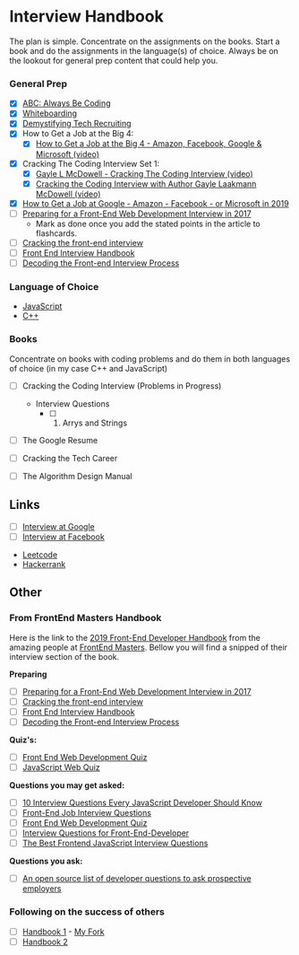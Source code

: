 # Interview Handbook
The plan is simple. Concentrate on the assignments on the books. Start a book and do the assignments in the language(s) of choice. Always be on the lookout for general prep content that could help you.

### General Prep

- [X] [ABC: Always Be Coding](https://medium.com/always-be-coding/abc-always-be-coding-d5f8051afce2#.4heg8zvm4)
- [X] [Whiteboarding](https://medium.com/@dpup/whiteboarding-4df873dbba2e#.hf6jn45g1)
- [X] [Demystifying Tech Recruiting](https://www.youtube.com/watch?v=N233T0epWTs)
- [X] How to Get a Job at the Big 4:
    - [X] [How to Get a Job at the Big 4 - Amazon, Facebook, Google & Microsoft (video)](https://www.youtube.com/watch?v=YJZCUhxNCv8)
- [X] Cracking The Coding Interview Set 1:
    - [X] [Gayle L McDowell - Cracking The Coding Interview (video)](https://www.youtube.com/watch?v=rEJzOhC5ZtQ)
    - [X] [Cracking the Coding Interview with Author Gayle Laakmann McDowell (video)](https://www.youtube.com/watch?v=aClxtDcdpsQ)
- [x] [How to Get a Job at Google - Amazon - Facebook - or Microsoft in 2019](https://youtu.be/6nODOtyHSBc)
- [ ] [Preparing for a Front-End Web Development Interview in 2017](http://davidshariff.com/blog/preparing-for-a-front-end-web-development-interview-in-2017/)
  * Mark as done once you add the stated points in the article to flashcards.
- [ ] [Cracking the front-end interview](https://medium.freecodecamp.com/cracking-the-front-end-interview-9a34cd46237)
- [ ] [Front End Interview Handbook](https://github.com/yangshun/front-end-interview-handbook)
- [ ] [Decoding the Front-end Interview Process](https://dev.to/emmawedekind/decoding-the-front-end-interview-process-14dl)

### Language of Choice
* [JavaScript](https://github.com/caestrada/practicing-javascript/blob/master/README.md)
* [C++](https://github.com/caestrada/practicing-cpp/blob/master/README.md)

### Books
Concentrate on books with coding problems and do them in both languages of choice (in my case C++ and JavaScript)
- [ ] Cracking the Coding Interview (Problems in Progress)
  * Interview Questions
    - [ ] 1. Arrys and Strings
- [ ] The Google Resume

- [ ] Cracking the Tech Career
- [ ] The Algorithm Design Manual


## Links
- [ ] [Interview at Google](https://careers.google.com/how-we-hire/)
- [ ] [Interview at Facebook](https://www.facebook.com/careers/life/preparing-for-your-software-engineering-interview-at-facebook/)
* [Leetcode](https://leetcode.com/)
* [Hackerrank](https://www.hackerrank.com/)

## Other
### From FrontEnd Masters Handbook
Here is the link to the [2019 Front-End Developer Handbook](https://frontendmasters.com/books/front-end-handbook/2019/#3.8) from the amazing people at [FrontEnd Masters](https://frontendmasters.com/).
Bellow you will find a snipped of their interview section of the book.

**Preparing**
- [ ] [Preparing for a Front-End Web Development Interview in 2017](http://davidshariff.com/blog/preparing-for-a-front-end-web-development-interview-in-2017/)
- [ ] [Cracking the front-end interview](https://medium.freecodecamp.com/cracking-the-front-end-interview-9a34cd46237)
- [ ] [Front End Interview Handbook](https://github.com/yangshun/front-end-interview-handbook)
- [ ] [Decoding the Front-end Interview Process](https://dev.to/emmawedekind/decoding-the-front-end-interview-process-14dl)

**Quiz's:**
- [ ] [Front End Web Development Quiz](http://davidshariff.com/quiz/)
- [ ] [JavaScript Web Quiz](http://davidshariff.com/js-quiz/)

**Questions you may get asked:**
- [ ] [10 Interview Questions Every JavaScript Developer Should Know](https://medium.com/javascript-scene/10-interview-questions-every-javascript-developer-should-know-6fa6bdf5ad95)
- [ ] [Front-End Job Interview Questions](http://h5bp.github.io/Front-end-Developer-Interview-Questions/)
- [ ] [Front End Web Development Quiz](http://davidshariff.com/quiz/)
- [ ] [Interview Questions for Front-End-Developer](http://thatjsdude.com/interview/index.html)
- [ ] <a href="https://performancejs.com/post/hde6d32/The-Best-Frontend-JavaScript-Interview-Questions-(Written-by-a-Frontend-Engineer">The Best Frontend JavaScript Interview Questions</a>

**Questions you ask:**
- [ ] [An open source list of developer questions to ask prospective employers](https://github.com/ChiperSoft/InterviewThis)

### Following on the success of others

- [ ] [Handbook 1](https://github.com/jwasham/coding-interview-university) - [My Fork](https://github.com/caestrada/coding-interview-university)
- [ ] [Handbook 2](https://github.com/yangshun/front-end-interview-handbook)
